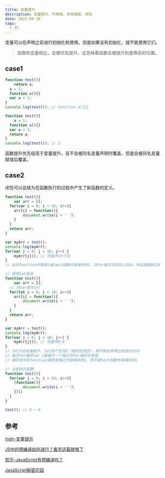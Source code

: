 ```yaml
---
title: 变量提升
description: 变量提升、作用域、作用域链、闭包
date: 2021-08-10
tags:
  - JS
---
```

变量可以在声明之前进行初始化和使用。但是如果没有初始化，就不能使用它们。

> 函数和变量相比，会被优先提升。这意味着函数会被提升到更靠前的位置。

## case1

```js
function test(){
	return a;
  a = 1;
  function a(){}
  var a = 2;
}
console.log(test()); // function a(){}
```

```js
function test(){
	a = 1;
  function a(){}
  var a = 2;
  return a;
}
console.log(test()); // 2
```

函数提升优先级高于变量提升，且不会被同名变量声明时覆盖，但是会被同名变量赋值后覆盖。

## case2

闭包可以总结为在函数执行的过程中产生了新函数的定义。

```js
function test(){
	var arr = [];
  for(var i = 0; i < 10; i++){
  	arr[i] = function(){
    	document.write(i + ' ');
    }
  }
  return arr;
}

var myArr = test();
console.log(myArr);
for(var j = 0; j < 10; j++) {
	myArr[j](); // 页面中10个10 
}
// 此时function中取的i是test函数作用域中的i，在for循环完毕后i为10，所以函数执行时结果都是10
```

```js
// 使用let改进
function test(){
	var arr = [];
  // 将var改为let
  for(let i = 0; i < 10; i++){
  	arr[i] = function(){
    	document.write(i + ' ');
    }
  }
  return arr;
}

var myArr = test();
console.log(myArr);
for(var j = 0; j < 10; j++) {
	myArr[j](); // 页面中0~9
}
// let不会变量提升，let会产生TDZ（暂时性死区），即不能在声明之前进行访问
// 每次for循环let i都属于一个独立的for循环作用域
// 循环完毕后function取的是独立作用域中的i，而不是test函数作用域中的i
```

```js
// 立即执行函数
function test(){
  for(var i = 0; i < 10; i++){
  	(function(){
    	document.write(i + ' ');
    })()
  }
}

test(); // 0 ~ 9
```

## 参考

[mdn-变量提升](https://developer.mozilla.org/zh-CN/docs/Glossary/Hoisting)

[JS中的预编译如何进行？看完这篇就够了](https://www.isolves.com/it/cxkf/yy/js/2021-04-25/38898.html)

[知乎-JavaScript有预编译吗？](https://www.zhihu.com/question/29105940/answer/43277384)

[JavaScript秘密花园](https://bonsaiden.github.io/JavaScript-Garden/zh/#function.scopes)